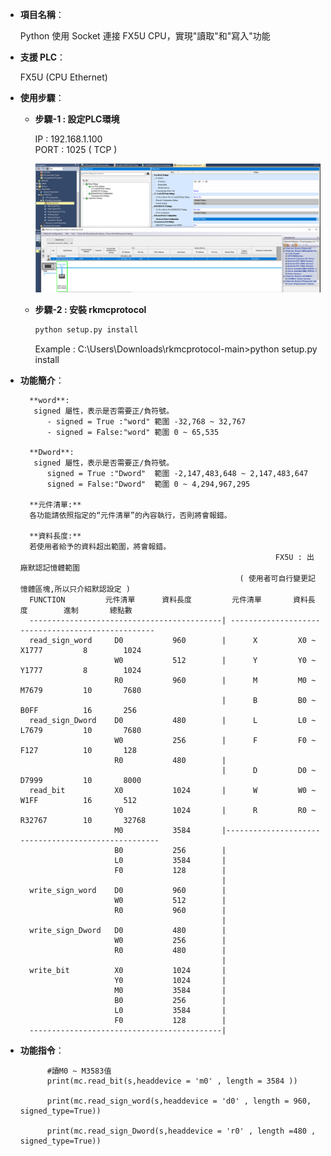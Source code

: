 - **項目名稱**：
    
    Python 使用 Socket 連接 FX5U CPU，實現"讀取"和"寫入"功能

- **支援 PLC**：
    
    FX5U (CPU Ethernet)

- **使用步驟**：

    - **步驟-1 : 設定PLC環境**

        IP   : 192.168.1.100<br>
        PORT : 1025 ( TCP )

        ![Example Image](images/p1.png)

    - **步驟-2 : 安裝 rkmcprotocol**
        ```python
        python setup.py install
        ```
        Example : C:\Users\Downloads\rkmcprotocol-main>python setup.py install


- **功能簡介**：
 
        **word**: 
         signed 屬性，表示是否需要正/負符號。
            - signed = True :"word" 範圍 -32,768 ~ 32,767
            - signed = False:"word" 範圍 0 ~ 65,535
        
        **Dword**: 
         signed 屬性，表示是否需要正/負符號。
            signed = True :"Dword"  範圍 -2,147,483,648 ~ 2,147,483,647
            signed = False:"Dword"  範圍 0 ~ 4,294,967,295

        **元件清單:**
        各功能請依照指定的“元件清單”的內容執行，否則將會報錯。

        **資料長度:**
        若使用者給予的資料超出範圍，將會報錯。
                                                               FX5U : 出廠默認記憶體範圍
                                                       ( 使用者可自行變更記憶體區塊,所以只介紹默認設定 )
        FUNCTION         元件清單      資料長度         元件清單       資料長度        進制       總點數
        -------------------------------------------| --------------------------------------------------
        read_sign_word     D0           960        |      X         X0 ~ X1777         8        1024    
                           W0           512        |      Y         Y0 ~ Y1777         8        1024    
                           R0           960        |      M         M0 ~ M7679         10       7680    
                                                   |      B         B0 ~ B0FF          16       256     
        read_sign_Dword    D0           480        |      L         L0 ~ L7679         10       7680    
                           W0           256        |      F         F0 ~ F127          10       128     
                           R0           480        |
                                                   |      D         D0 ~ D7999         10       8000    
        read_bit           X0           1024       |      W         W0 ~ W1FF          16       512     
                           Y0           1024       |      R         R0 ~ R32767        10       32768   
                           M0           3584       |----------------------------------------------------
                           B0           256        |
                           L0           3584       |
                           F0           128        |
                                                   |
        write_sign_word    D0           960        |
                           W0           512        |
                           R0           960        |
                                                   |
        write_sign_Dword   D0           480        |
                           W0           256        | 
                           R0           480        |
                                                   |
        write_bit          X0           1024       |
                           Y0           1024       |
                           M0           3584       |
                           B0           256        |
                           L0           3584       |
                           F0           128        |                
        -------------------------------------------|
- **功能指令**：
      

            #讀M0 ~ M3583值  
            print(mc.read_bit(s,headdevice = 'm0' , length = 3584 ))   
            
            print(mc.read_sign_word(s,headdevice = 'd0' , length = 960, signed_type=True))
            
            print(mc.read_sign_Dword(s,headdevice = 'r0' , length =480 , signed_type=True))
      

